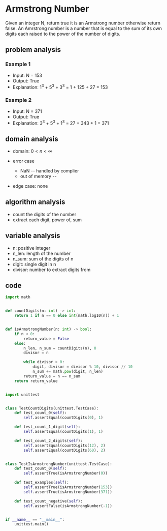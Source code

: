 # Armstrong Number

Given an integer N, return true it is an Armstrong number otherwise return false. An Amrstrong number is a number that is equal to the sum of its own digits each raised to the power of the number of digits.

## problem analysis

### Example 1

- Input: N = 153
- Output: True
- Explanation: 1<sup>3</sup> + 5<sup>3</sup> + 3<sup>3</sup> = 1 + 125 + 27 = 153

### Example 2

- Input: N = 371
- Output: True
- Explanation: 3<sup>3</sup> + 5<sup>3</sup> + 1<sup>3</sup> = 27 + 343 + 1 = 371

## domain analysis

- domain: $0 < n < {\infty}$
- error case

  - NaN -- handled by complier
  - out of memory --

- edge case: none

## algorithm analysis

- count the digits of the number
- extract each digit, power of, sum

## variable analysis

- n: positive integer
- n_len: length of the number
- n_sum: sum of the digits of n
- digit: single digit in n
- divisor: number to extract digits from

## code

```python
import math


def countDigits(n: int) -> int:
    return 1 if n == 0 else int(math.log10(n)) + 1


def isArmstrongNumber(n: int) -> bool:
    if n < 0:
        return_value = False
    else:
        n_len, n_sum = countDigits(n), 0
        divisor = n

        while divisor > 0:
            digit, divisor = divisor % 10, divisor // 10
            n_sum += math.pow(digit, n_len)
        return_value = n == n_sum
    return return_value


import unittest


class TestCountDigits(unittest.TestCase):
    def test_count_0(self):
        self.assertEqual(countDigits(0), 1)

    def test_count_1_digit(self):
        self.assertEqual(countDigits(1), 1)

    def test_count_2_digits(self):
        self.assertEqual(countDigits(12), 2)
        self.assertEqual(countDigits(60), 2)


class TestIsArmstrongNumber(unittest.TestCase):
    def test_count_0(self):
        self.assertTrue(isArmstrongNumber(0))

    def test_examples(self):
        self.assertTrue(isArmstrongNumber(153))
        self.assertTrue(isArmstrongNumber(371))

    def test_count_negative(self):
        self.assertFalse(isArmstrongNumber(-1))


if __name__ == "__main__":
    unittest.main()
```
